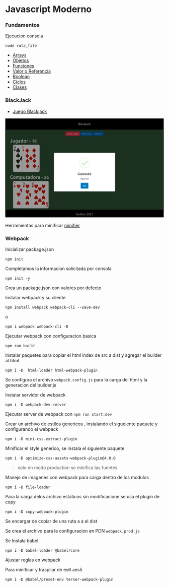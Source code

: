 # Javascript Moderno


### Fundamentos
Ejecucion consola 

```shell
node ruta_file
```

* [Arrays](./01-fundamento/arreglos.js)
* [Objetos](./01-fundamento/objetosLiterales.js)
* [Funciones](./01-fundamento/functiones.js)
* [Valor o Referencia](./01-fundamento/valor-referencia.js)
* [Boolean](./01-fundamento/boolean.js)
* [Ciclos](./01-fundamento/ciclos.js)
* [Clases](./01-fundamento/classes/)



### BlackJack

* [Juego Blackjack](./02-blackjack/)

![blackjack](./img/blackjack.png)


Herramientas para minificar [minifier](https://javascript-minifier.com/)


### Webpack

Inicializar package.json

```shell
npm init
```
Completamos la informacion solicitada por consola

```shell
npm init -y
```
Crea un package.json con valores por defecto 


Instalar webpack y su cliente
```shell
npm install webpack webpack-cli --save-dev
```
o
```shell
npm i webpack webpack-cli -D
```


Ejecutar webpack con configuracion basica

```shell
npm run build
```

Instalar paquetes para copiar el html index de src a dist y agregar el builder al html
```shell
npm i -D  html-loader html-webpack-plugin
```

Se configura el archivo `webpack.config.js` para la carga del html y la generacion del builder.js


Instalar servidor de webpack 
```shell
npm i -D webpack-dev-server
```

Ejecutar server de webpack con `npm run start:dev` 

Crear un archivo de estilos genericos , instalando el sigueiente paquete y configurando  el webpack

```shell
npm i -D mini-css-extract-plugin
```

Minificar el style generico, se instala el siguiente paquete
```shell
npm i -D optimize-css-assets-webpack-plugin@4.0.0
```

> solo en modo production se minifica las fuentes


Manejo de imagenes con webpack para carga dentro de los modulos

```shell
npm i -D file-loader 
```

Para la carga delos archivo estaticos sin modificacione se usa el plugin de copy
```shell
npm i -D copy-webpack-plugin
```

Se encargar de copiar de una ruta a a el dist


Se crea el archivo para la configuracion en PDN `webpack.prod.js`

Se Instala babel 
```shell
npm i -D babel-loader @babel/core
```

Ajustar reglas en webpack

Para minificar y traspilar de es6 aes5

```shell
npm i -D @babel/preset-env terser-webpack-plugin
```